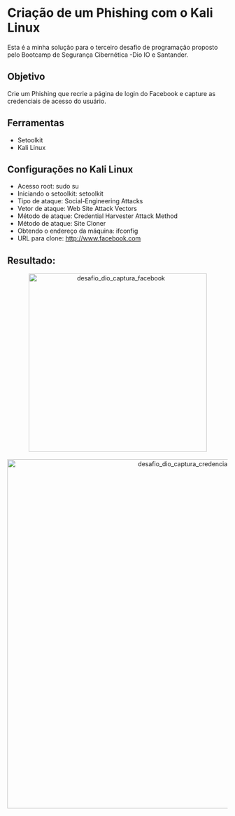 <h1>Criação de um Phishing com o Kali Linux</h1>

Esta é a minha solução para o terceiro desafio de programação proposto pelo Bootcamp de Segurança Cibernética -Dio IO e Santander.

<h2>Objetivo</h2>

Crie um Phishing que recrie a página de login do Facebook e capture as credenciais de acesso do usuário.

<h2>Ferramentas</h2>

+ Setoolkit
+ Kali Linux

<h2>Configurações no Kali Linux</h2>

+ Acesso root: sudo su
+ Iniciando o setoolkit: setoolkit
+ Tipo de ataque: Social-Engineering Attacks
+ Vetor de ataque: Web Site Attack Vectors
+ Método de ataque: Credential Harvester Attack Method
+ Método de ataque: Site Cloner
+ Obtendo o endereço da máquina: ifconfig
+ URL para clone: http://www.facebook.com

<h2>Resultado:</h2>

<div align="center">
<img width="407" alt="desafio_dio_captura_facebook" src="https://github.com/user-attachments/assets/8aaf1204-55e1-4e16-a0a3-afa9ab712c1f"/>
 </div><br>

 <div align="center">
  <img width="797" alt="desafio_dio_captura_credenciais" src="https://github.com/user-attachments/assets/e5438901-2ce8-4cb6-b19f-e827742fc233" />
 </div>


